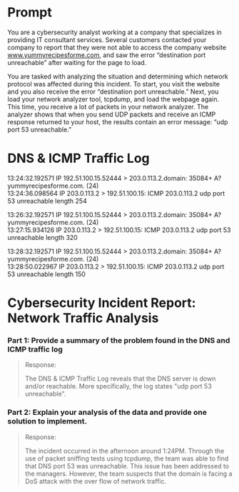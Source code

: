 # Prompt

You are a cybersecurity analyst working at a company that specializes in providing IT consultant services.
Several customers contacted your company to report that they were not able to access the company website www.yummyrecipesforme.com,
and saw the error “destination port unreachable” after waiting for the page to load. 

You are tasked with analyzing the situation and determining which network protocol was affected during this incident. To start, you visit the website and you also receive the error “destination port unreachable.” Next, you load your network analyzer tool, tcpdump, and load the webpage again. This time, you receive a lot of packets in your network analyzer. The analyzer shows that when you send UDP packets and receive an ICMP response returned to your host, the results contain an error message: “udp port 53 unreachable.”
 
# DNS & ICMP Traffic Log

13:24:32.192571 IP 192.51.100.15.52444 > 203.0.113.2.domain: 35084+ A?
yummyrecipesforme.com. (24)  
13:24:36.098564 IP 203.0.113.2 > 192.51.100.15: ICMP 203.0.113.2
udp port 53 unreachable length 254  

13:26:32.192571 IP 192.51.100.15.52444 > 203.0.113.2.domain: 35084+ A?
yummyrecipesforme.com. (24)  
13:27:15.934126 IP 203.0.113.2 > 192.51.100.15: ICMP 203.0.113.2
udp port 53 unreachable length 320  

13:28:32.192571 IP 192.51.100.15.52444 > 203.0.113.2.domain: 35084+ A?
yummyrecipesforme.com. (24)  
13:28:50.022967 IP 203.0.113.2 > 192.51.100.15: ICMP 203.0.113.2
udp port 53 unreachable length 150  

# Cybersecurity Incident Report: Network Traffic Analysis  

### Part 1: Provide a summary of the problem found in the DNS and ICMP traffic log  

> Response:
> 
> The DNS & ICMP Traffic Log reveals that the DNS server is down and/or reachable. More specifically, the log states "udp port 53 unreachable". 


### Part 2: Explain your analysis of the data and provide one solution to implement.  

> Response:
> 
> The incident occurred in the afternoon around 1:24PM. Through the use of packet sniffing tests using tcpdump, the team was able to find that DNS port 53 was unreachable.
> This issue has been addressed to the managers. However, the team suspects that the domain is facing a DoS attack with the over flow of network traffic.
> 






